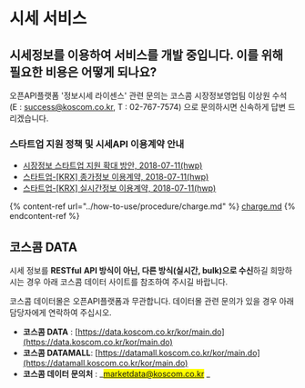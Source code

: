 # 시세 서비스

## 시세정보를 이용하여 서비스를 개발 중입니다. 이를 위해 필요한 비용은 어떻게 되나요?

오픈API플랫폼 '정보시세 라이센스' 관련 문의는 코스콤 시장정보영업팀 이상원 수석 (E : [success@koscom.co.kr](mailto:success@koscom.co.kr), T : 02-767-7574) 으로 문의하시면 신속하게 답변 드리겠습니다.

### &#x20;  **스타트업 지원 정책 및 시세API 이용계약 안내**

* &#x20;[시장정보 스타트업 지원 확대 방안, 2018-07-11(hwp)](https://developers.koscom.co.kr/resources/documentation/Support\_Startup\_Plan-Market\_Information\_180702.hwp)
* &#x20;[스타트업-\[KRX\] 종가정보 이용계약, 2018-07-11(hwp)](https://developers.koscom.co.kr/resources/documentation/Contract\_Startup\_\[KRX]ClosingPrice.hwp)
* &#x20;[스타트업-\[KRX\] 실시간정보 이용계약, 2018-07-11(hwp)](https://developers.koscom.co.kr/resources/documentation/Contract\_Startup\_\[KRX]RealTime.hwp)

{% content-ref url="../how-to-use/procedure/charge.md" %}
[charge.md](../how-to-use/procedure/charge.md)
{% endcontent-ref %}

## 코스콤 DATA

시세 정보를 **RESTful** **API 방식이 아닌, 다른 방식(실시간, bulk)으로 수신**하길 희망하시는 경우 아래 코스콤 데이터 사이트를 참조하여 주시길 바랍니다.&#x20;

코스콤 데이터몰은 오픈API플랫폼과 무관합니다. 데이터몰 관련 문의가 있을 경우 아래 담당자에게 연락하여 주십시오.

* **코스콤 DATA** : [https://data.koscom.co.kr/kor/main.do](https://data.koscom.co.kr/kor/main.do)
* **코스콤 DATAMALL**: [https://datamall.koscom.co.kr/kor/main.do](https://datamall.koscom.co.kr/kor/main.do)
* **코스콤 데이터 문의처** : _<mark style="color:blue;">marketdata@koscom.co.kr</mark> _&#x20;

